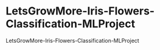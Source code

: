 # LetsGrowMore-Iris-Flowers-Classification-MLProject
LetsGrowMore-Iris-Flowers-Classification-MLProject
